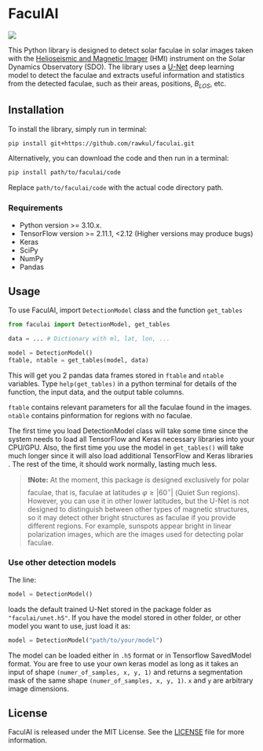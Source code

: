 # FaculAI

![](https://img.shields.io/badge/version-2.0.1-green)

This Python library is designed to detect solar faculae in solar images taken with the [Helioseismic and Magnetic Imager](http://hmi.stanford.edu/) (HMI) instrument on the Solar Dynamics Observatory (SDO). The library uses a [U-Net](https://arxiv.org/abs/1505.04597) deep learning model to detect the faculae and extracts useful information and statistics from the detected faculae, such as their areas, positions, $B_{LOS}$, etc.

## Installation

To install the library, simply run in terminal:

``` bash
pip install git+https://github.com/rawkul/faculai.git
```

Alternatively, you can download the code and then run in a terminal:

``` bash
pip install path/to/faculai/code
```

Replace `path/to/faculai/code` with the actual code directory path.

### Requirements

-   Python version >= 3.10.x.
-   TensorFlow version >= 2.11.1, <2.12  (Higher versions may produce bugs)
-   Keras
-   SciPy
-   NumPy
-   Pandas

## Usage

To use FaculAI, import `DetectionModel` class and the function `get_tables`

``` python
from faculai import DetectionModel, get_tables

data = ... # Dictionary with ml, lat, lon, ...

model = DetectionModel()
ftable, ntable = get_tables(model, data)
```

This will get you 2 pandas data frames stored in `ftable` and `ntable` variables. Type `help(get_tables)` in a python terminal for details of the function, the input data, and the output table columns.

`ftable` contains relevant parameters for all the faculae found in the images.
`ntable` contains pinformation for regions with no faculae.

<p class="callout info">

The first time you load DetectionModel class will take some time since the system needs to load all TensorFlow and Keras necessary libraries into your CPU/GPU. Also, the first time you use the model in `get_tables()` will take much longer since it will also load additional TensorFlow and Keras libraries . The rest of the time, it should work normally, lasting much less.

</p>

> **❗Note:** At the moment, this package is designed exclusively for polar faculae, 
that is, faculae at latitudes $\varphi\ge|60^\circ|$ (Quiet Sun regions). However, you can use it in other 
lower latitudes, but the U-Net is not designed to distinguish between other types of 
magnetic structures, so it may detect other bright structures as faculae if you provide 
different regions. For example, sunspots appear bright in linear polarization images, 
which are the images used for detecting polar faculae.

### Use other detection models

The line:

``` python
model = DetectionModel()
```

loads the default trained U-Net stored in the package folder as `"faculai/unet.h5"`. If you have the model stored in other folder, or other model you want to use, just load it as:

``` python
model = DetectionModel("path/to/your/model")
```

The model can be loaded either in `.h5` format or in Tensorflow SavedModel format. You are free to use your own keras model as long as it takes an input of shape `(numer_of_samples, x, y, 1)` and returns a segmentation mask of the same shape `(numer_of_samples, x, y, 1)`. `x` and `y` are arbitrary image dimensions.

## License

FaculAI is released under the MIT License. See the [LICENSE](LICENSE) file for more information.
